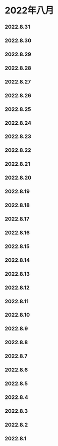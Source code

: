 # 2022年八月
### 2022.8.31
### 2022.8.30
### 2022.8.29
### 2022.8.28
### 2022.8.27
### 2022.8.26
### 2022.8.25
### 2022.8.24
### 2022.8.23
### 2022.8.22
### 2022.8.21
### 2022.8.20
### 2022.8.19
### 2022.8.18
### 2022.8.17
### 2022.8.16
### 2022.8.15
### 2022.8.14
### 2022.8.13
### 2022.8.12
### 2022.8.11
### 2022.8.10
### 2022.8.9
### 2022.8.8
### 2022.8.7
### 2022.8.6
### 2022.8.5
### 2022.8.4
### 2022.8.3
### 2022.8.2
### 2022.8.1
